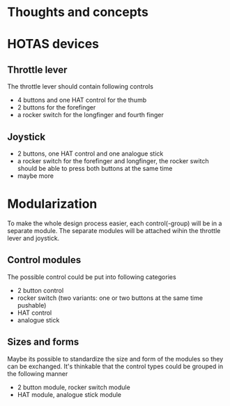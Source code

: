 # Thoughts and concepts

# HOTAS devices
## Throttle lever
The throttle lever should contain following controls
- 4 buttons and one HAT control for the thumb
- 2 buttons for the forefinger
- a rocker switch for the longfinger and fourth finger

## Joystick
- 2 buttons, one HAT control and one analogue stick
- a rocker switch for the forefinger and longfinger, the rocker switch should be able to press both buttons at the same time
- maybe more

# Modularization
To make the whole design process easier, each control(-group) will be in a separate module. The separate modules will be attached wihin the throttle lever and joystick.

## Control modules
The possible control could be put into following categories
- 2 button control
- rocker switch (two variants: one or two buttons at the same time pushable)
- HAT control
- analogue stick

## Sizes and forms
Maybe its possible to standardize the size and form of the modules so they can be exchanged. It's thinkable that the control types could be grouped in the following manner
- 2 button module, rocker switch module
- HAT module, analogue stick module
